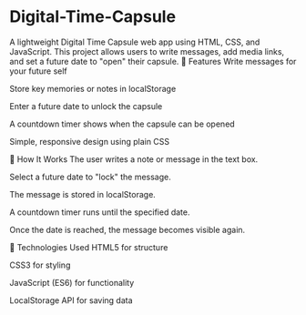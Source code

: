 # Digital-Time-Capsule
A lightweight Digital Time Capsule web app using HTML, CSS, and JavaScript.
This project allows users to write messages, add media links, and set a future date to "open" their capsule.
🚀 Features
Write messages for your future self

Store key memories or notes in localStorage

Enter a future date to unlock the capsule

A countdown timer shows when the capsule can be opened

Simple, responsive design using plain CSS

🧠 How It Works
The user writes a note or message in the text box.

Select a future date to "lock" the message.

The message is stored in localStorage.

A countdown timer runs until the specified date.

Once the date is reached, the message becomes visible again.

🧩 Technologies Used
HTML5 for structure

CSS3 for styling

JavaScript (ES6) for functionality

LocalStorage API for saving data

